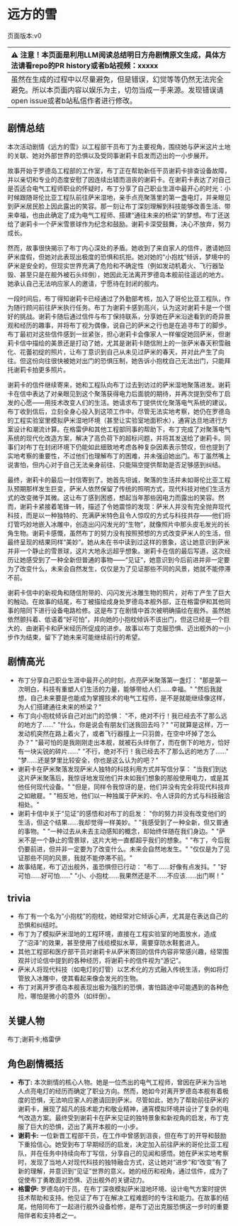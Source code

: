 # 远方的雪
页面版本:v0
 

| :warning: 注意！本页面是利用LLM阅读总结明日方舟剧情原文生成，具体方法请看repo的PR history或者b站视频：xxxxx           |
|:----------------------------|
| 虽然在生成的过程中以尽量避免，但是错误，幻觉等等仍然无法完全避免。所以本页面内容以娱乐为主，切勿当成一手来源。发现错误请open issue或者b站私信作者进行修改。|



## 剧情总结
本次活动剧情《远方的雪》以工程部干员布丁为主要视角，围绕她与萨米这片土地的关联、她对外部世界的恐惧以及受同事谢莉卡启发而迈出的一小步展开。

故事开始于罗德岛工程部的工作室，布丁正在帮助新任干员谢莉卡排查设备故障，并以亲切和专业的态度安慰了因连续出错而沮丧的谢莉卡。在谢莉卡表达了对自己是否适合电气工程师职业的怀疑时，布丁分享了自己职业生涯中最开心的时光：小时候跟随哥伦比亚工程队前往萨米湿地，亲手点亮聚落里的第一盏电灯，并亲眼见到萨米居民脸上因此露出的笑容。那一刻让布丁深刻理解到科技能够改善生活、带来幸福，也由此确定了成为电气工程师、搭建“通往未来的桥梁”的梦想。布丁还送给了谢莉卡一个萨米雪景球作为纪念和鼓励。谢莉卡深受鼓舞，决心不放弃，努力成长。

然而，故事很快揭示了布丁内心深处的矛盾。她收到了来自家人的信件，邀请她回萨米度假，但她对此表现出极度的恐惧和抗拒。她对她的“小抱枕”倾诉，梦境中的萨米是安全的，但现实世界充满了危险和不确定性（例如发动机着火、飞行器坠毁、甚至只是在舰外被石头绊倒），她因此无法离开罗德岛本舰前往遥远的地方。她承认自己无法响应家人的邀请，宁愿待在封闭的舰内。

一段时间后，布丁得知谢莉卡已经通过了外勤部考核，加入了哥伦比亚工程队，作为随行顾问前往萨米执行任务。布丁为谢莉卡感到高兴，认为这对谢莉卡是一个很好的挑战。谢莉卡随后通过信件与布丁保持联系，分享她在萨米沿途看到的奇异景观和经历的趣事，并将布丁视为偶像，说自己的萨米之行也是在追寻布丁的脚步。布丁最初对这些信件感到一丝紧张，担心谢莉卡会像家人一样催促她回萨米，但谢莉卡信中描绘的美景还是打动了她，尤其是谢莉卡随信附上的一张萨米春天积雪融化、花蕾初绽的照片，让布丁意识到自己从未见过萨米的春天，并对此产生了向往。但这份向往很快被她对出门的恐惧压制，她告诉小抱枕自己无法出门，只能拜托谢莉卡拍更多照片。

谢莉卡的信件继续寄来，她和工程队向布丁过去到访过的萨米湿地聚落进发。谢莉卡在信中表达了对亲眼见到这个聚落获得电力后面貌的期待，并再次提到受布丁启发的心愿——用技术改变人们的生活。她请求布丁提供优化聚落电气系统的建议。布丁收到信后，立刻全身心投入到这项工作中。尽管无法实地考察，她仍在罗德岛的工程实验室里模拟萨米湿地环境（甚至让实验室地面积水），通宵达旦地进行方案设计和潮流计算。在格雷伊和其他工程部同事的帮助下，布丁完成了对聚落电气系统的现代化改造方案，解决了高负荷下的超标问题，并将其发送给了谢莉卡。同事们对布丁在封闭环境下仍能如此细致地考虑各种复杂因素表示赞叹，但也提到了实地考察的重要性，不过他们也理解布丁的困难，并未强迫她出门。布丁虽然嘴上说害怕，但内心对于自己无法亲身前往、只能隔空提供帮助是否足够感到纠结。

最终，谢莉卡的最后一封信寄到了。她首先坦诚，聚落的生活并未如哥伦比亚工程队预期那样发生巨变，萨米人依然保留了传统的照明方式，现代科技对他们生活方式的改变微乎其微。这让布丁感到困惑，想起当年那些因电力而露出的笑容。然而，谢莉卡紧接着笔锋一转，描述了令她震惊的发现：萨米人并没有完全抛弃现代科技，而是以一种独特的、充满萨米特色且令人惊叹的方式与科技共存——他们将灯管巧妙地嵌入冰雕中，创造出闪闪发光的“生物”，就像照片中那头皮毛发光的长角生物。谢莉卡感慨，虽然布丁的努力没有按照预想的方式改变萨米人的生活，但最终呈现的结果同样“美妙”。她从未在书中读到过这样的景象，这让她意识到萨米并非一个静止的雪景球，这片大地永远超乎想象。谢莉卡在信的最后写道，这次经历让她感受到了一种全新但普通的事物——“见证”，她意识到今后前进并非一定要为了改变什么，未来会自然发生，仅仅是为了见证那些不同的风景，她就不能停滞不前。

谢莉卡信中的新视角和随信附带的、闪闪发光冰雕生物的照片，对布丁产生了巨大的触动。在故事的结尾，布丁被描绘成身处罗德岛本舰外部，正在格雷伊和其他同事的陪同下进行设备电路检修。这是布丁在剧情中首次被明确描绘在舰外。虽然她依然颤抖着、低语着“好可怕”，并向她的小抱枕倾诉不该出门，但这已经是一个巨大的、由谢莉卡和萨米经历所促成的进步。故事以布丁克服恐惧、迈出舰外的一小步作为结束，留下了她未来可能继续前行的希望。
## 剧情高光
*   布丁分享自己职业生涯中最开心的时刻，点亮萨米聚落第一盏灯：
    "那是第一次明白，科技有重塑人们生活的力量，能够带给人们......幸福。"
    "然后我就想，自己未来要是也能成为掌握技术的电气工程师，是不是就能继续像这样，为人们搭建通往未来的桥梁？"
*   布丁向小抱枕倾诉自己对出门的恐惧：
    "不，绝对不行！我已经去不了那么远的地方了......"
    "什么，你是说会有朋友们送我回去吗？"
    "可就算是这样，万一发动机突然在路上着火了，或者飞行器撞上一只羽兽，在空中坏掉了怎么办？"
    "最可怕的是我刚刚走出本舰，就被石头绊倒了，而在倒下的地方，恰好有一块尖锐的碎片......"
    "不行，绝对不行！我已经去不了那么远的地方了......"
    "梦......还是梦里比较安全，你也是这么认为的吧？"
*   谢莉卡在萨米聚落发现萨米人独特的科技利用方式并写信分享：
    "当我们到达这片萨米聚落后，我惊讶地发现他们并未如我们想象的那般使用电力，或是其他任何现代设备。"
    "但是，同样令我惊讶的是，他们并没有完全将现代科技弃之如敝屣。"
    "相反地，他们以一种独属于萨米的、令人讶异的方式与科技融洽相处。"
*   谢莉卡信中关于“见证”的感悟和对布丁的启发：
    "你的努力并没有改变他们的生活，但这个结果......我却觉得一样美妙。"
    "我感受到了一种全新，但又普通的事物。"
    "一种过去从未去主动感知的概念，却始终伴随在我们身边。"
    "萨米不是一个静止的雪景球，这片大地一直都超乎我们的想象。"
    "布丁，今后我仍要前进，但并非一定要为了改变什么。未来会自然地发生。"
    "仅仅是为了见证那些不同的风景，我就不能停滞不前。"
*   故事结尾，布丁迈出舰外，虽恐惧但已行动：
    "布丁......好像有点发抖。"
    "好可怕......好可怕......"
    "小、小抱枕......我果然还是不......不应该......出门啊！"
## trivia
*   布丁有一个名为“小抱枕”的抱枕，她经常对它倾诉心声，尤其是在表达自己的恐惧和纠结时。
*   布丁为了模拟萨米湿地的工程环境，直接在工程实验室的地面放水，造成了“沼泽”的效果，甚至使用了线缆模拟水草，需要穿防水鞋套进入。
*   其他工程部和医疗部干员对谢莉卡从萨米寄回的信件内容非常感兴趣，经常围观并讨论信中提到的各种经历，将谢莉卡的信件视为“游记”。
*   萨米人将现代科技（如电灯的灯管）以艺术化的方式融入传统生活，例如将灯管放入冰雕中，使其看起来像会发光的生物。
*   布丁对离开罗德岛本舰表现出极为强烈的恐惧，害怕路途中可能遇到的各种危险，哪怕是微小的意外（如绊倒）。
## 关键人物
布丁;谢莉卡;格雷伊
## 角色剧情概括
-   **布丁:** 本次剧情的核心人物。她是一位杰出的电气工程师，曾因在萨米为当地人点亮电灯的经历而确定了职业方向。然而，她如今对离开罗德岛本舰有着极度的恐惧，无法响应家人的邀请回到萨米。尽管如此，她为了帮助前往萨米的谢莉卡，展现了超凡的技术能力和敬业精神，通宵模拟环境并设计了复杂的电气改造方案。最终受到谢莉卡在萨米见证的独特景象和新视角的启发，布丁克服了巨大的恐惧，迈出了离开本舰的一小步。
-   **谢莉卡:** 一位新晋工程部干员，在工作中曾感到沮丧，但在布丁的开导和鼓励下重拾信心。她受到布丁早期经历的启发，决定加入前往萨米的哥伦比亚工程队，并在任务中持续向布丁写信，分享自己的见闻和感悟。她在萨米实地考察时，发现了当地人对现代科技的独特融合方式，这让她对“进步”和“改变”有了新的理解，并意识到“见证”世界的意义。她的经历和视角，通过信件，成为了促使布丁勇敢面对恐惧、迈出舰外的关键动力。
-   **格雷伊:** 罗德岛的干员，在布丁深夜模拟萨米湿地环境、设计电气方案时提供技术帮助和支持。他见证了布丁在解决工程难题时的专注和能力。在故事的结尾，他陪同布丁一起进行舰外设备检修，是布丁迈出克服恐惧这一步时的重要陪伴者和支持者之一。